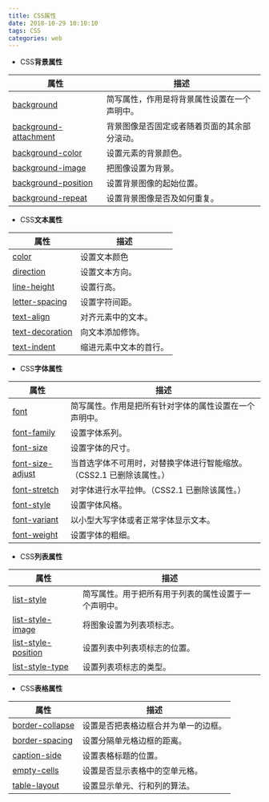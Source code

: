 ```yaml
---
title: CSS属性
date: 2018-10-29 10:10:10
tags: CSS
categories: web
---
```


- CSS**背景属性**

| 属性                                       | 描述                     |
| ---------------------------------------- | ---------------------- |
| [background](http://www.w3school.com.cn/cssref/pr_background.asp) | 简写属性，作用是将背景属性设置在一个声明中。 |
| [background-attachment](http://www.w3school.com.cn/cssref/pr_background-attachment.asp) | 背景图像是否固定或者随着页面的其余部分滚动。 |
| [background-color](http://www.w3school.com.cn/cssref/pr_background-color.asp) | 设置元素的背景颜色。             |
| [background-image](http://www.w3school.com.cn/cssref/pr_background-image.asp) | 把图像设置为背景。              |
| [background-position](http://www.w3school.com.cn/cssref/pr_background-position.asp) | 设置背景图像的起始位置。           |
| [background-repeat](http://www.w3school.com.cn/cssref/pr_background-repeat.asp) | 设置背景图像是否及如何重复。         |
<!-- more -->
- CSS**文本属性**

| 属性                                       | 描述          |
| ---------------------------------------- | ----------- |
| [color](http://www.w3school.com.cn/cssref/pr_text_color.asp) | 设置文本颜色      |
| [direction](http://www.w3school.com.cn/cssref/pr_text_direction.asp) | 设置文本方向。     |
| [line-height](http://www.w3school.com.cn/cssref/pr_dim_line-height.asp) | 设置行高。       |
| [letter-spacing](http://www.w3school.com.cn/cssref/pr_text_letter-spacing.asp) | 设置字符间距。     |
| [text-align](http://www.w3school.com.cn/cssref/pr_text_text-align.asp) | 对齐元素中的文本。   |
| [text-decoration](http://www.w3school.com.cn/cssref/pr_text_text-decoration.asp) | 向文本添加修饰。    |
| [text-indent](http://www.w3school.com.cn/cssref/pr_text_text-indent.asp) | 缩进元素中文本的首行。 |

- CSS**字体属性**

| 属性                                       | 描述                                     |
| ---------------------------------------- | -------------------------------------- |
| [font](http://www.w3school.com.cn/cssref/pr_font_font.asp) | 简写属性。作用是把所有针对字体的属性设置在一个声明中。            |
| [font-family](http://www.w3school.com.cn/cssref/pr_font_font-family.asp) | 设置字体系列。                                |
| [font-size](http://www.w3school.com.cn/cssref/pr_font_font-size.asp) | 设置字体的尺寸。                               |
| [font-size-adjust](http://www.w3school.com.cn/cssref/pr_font_font-size-adjust.asp) | 当首选字体不可用时，对替换字体进行智能缩放。（CSS2.1 已删除该属性。） |
| [font-stretch](http://www.w3school.com.cn/cssref/pr_font_font-stretch.asp) | 对字体进行水平拉伸。（CSS2.1 已删除该属性。）             |
| [font-style](http://www.w3school.com.cn/cssref/pr_font_font-style.asp) | 设置字体风格。                                |
| [font-variant](http://www.w3school.com.cn/cssref/pr_font_font-variant.asp) | 以小型大写字体或者正常字体显示文本。                     |
| [font-weight](http://www.w3school.com.cn/cssref/pr_font_weight.asp) | 设置字体的粗细。                               |

- CSS**列表属性**

| 属性                                       | 描述                         |
| ---------------------------------------- | -------------------------- |
| [list-style](http://www.w3school.com.cn/cssref/pr_list-style.asp) | 简写属性。用于把所有用于列表的属性设置于一个声明中。 |
| [list-style-image](http://www.w3school.com.cn/cssref/pr_list-style-image.asp) | 将图象设置为列表项标志。               |
| [list-style-position](http://www.w3school.com.cn/cssref/pr_list-style-position.asp) | 设置列表中列表项标志的位置。             |
| [list-style-type](http://www.w3school.com.cn/cssref/pr_list-style-type.asp) | 设置列表项标志的类型。                |

- CSS**表格属性**

| 属性                                       | 描述                 |
| ---------------------------------------- | ------------------ |
| [border-collapse](http://www.w3school.com.cn/cssref/pr_tab_border-collapse.asp) | 设置是否把表格边框合并为单一的边框。 |
| [border-spacing](http://www.w3school.com.cn/cssref/pr_tab_border-spacing.asp) | 设置分隔单元格边框的距离。      |
| [caption-side](http://www.w3school.com.cn/cssref/pr_tab_caption-side.asp) | 设置表格标题的位置。         |
| [empty-cells](http://www.w3school.com.cn/cssref/pr_tab_empty-cells.asp) | 设置是否显示表格中的空单元格。    |
| [table-layout](http://www.w3school.com.cn/cssref/pr_tab_table-layout.asp) | 设置显示单元、行和列的算法。     |